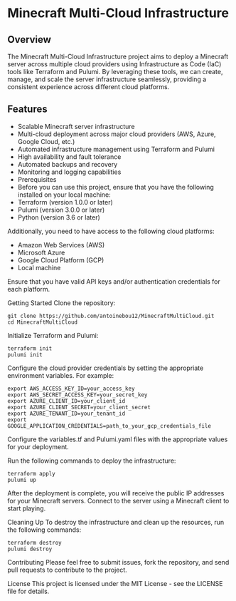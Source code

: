 # Minecraft Multi-Cloud Infrastructure

## Overview

The Minecraft Multi-Cloud Infrastructure project aims to deploy a Minecraft server across multiple cloud providers using Infrastructure as Code (IaC) tools like Terraform and Pulumi. By leveraging these tools, we can create, manage, and scale the server infrastructure seamlessly, providing a consistent experience across different cloud platforms.

## Features

- Scalable Minecraft server infrastructure
- Multi-cloud deployment across major cloud providers (AWS, Azure, Google Cloud, etc.)
- Automated infrastructure management using Terraform and Pulumi
- High availability and fault tolerance
- Automated backups and recovery
- Monitoring and logging capabilities
- Prerequisites
- Before you can use this project, ensure that you have the following installed on your local machine:
- Terraform (version 1.0.0 or later)
- Pulumi (version 3.0.0 or later)
- Python (version 3.6 or later)

Additionally, you need to have access to the following cloud platforms:

- Amazon Web Services (AWS)
- Microsoft Azure
- Google Cloud Platform (GCP)
- Local machine

Ensure that you have valid API keys and/or authentication credentials for each platform.

Getting Started
Clone the repository:

```
git clone https://github.com/antoinebou12/MinecraftMultiCloud.git
cd MinecraftMultiCloud
```

Initialize Terraform and Pulumi:

```
terraform init
pulumi init
```

Configure the cloud provider credentials by setting the appropriate environment variables. For example:

```
export AWS_ACCESS_KEY_ID=your_access_key
export AWS_SECRET_ACCESS_KEY=your_secret_key
export AZURE_CLIENT_ID=your_client_id
export AZURE_CLIENT_SECRET=your_client_secret
export AZURE_TENANT_ID=your_tenant_id
export GOOGLE_APPLICATION_CREDENTIALS=path_to_your_gcp_credentials_file
```

Configure the variables.tf and Pulumi.yaml files with the appropriate values for your deployment.

Run the following commands to deploy the infrastructure:

```
terraform apply
pulumi up
```

After the deployment is complete, you will receive the public IP addresses for your Minecraft servers. Connect to the server using a Minecraft client to start playing.

Cleaning Up
To destroy the infrastructure and clean up the resources, run the following commands:

```
terraform destroy
pulumi destroy
```

Contributing
Please feel free to submit issues, fork the repository, and send pull requests to contribute to the project.

License
This project is licensed under the MIT License - see the LICENSE file for details.
